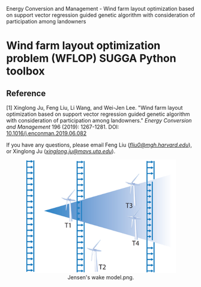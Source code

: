 Energy Conversion and Management - Wind farm layout optimization based on support vector regression guided genetic algorithm with consideration of participation among landowners

# Wind farm layout optimization problem (WFLOP)  SUGGA Python toolbox 

## Reference
[1] Xinglong Ju, Feng Liu, Li Wang, and Wei-Jen Lee. "Wind farm layout optimization based on support vector regression guided genetic algorithm with consideration of participation among landowners." *Energy Conversion and Management* 196 (2019): 1267-1281. DOI: <a href="https://doi.org/10.1016/j.enconman.2019.06.082" target="_blank">10.1016/j.enconman.2019.06.082</a><br/>

If you have any questions, please email Feng Liu (*fliu0@mgh.harvard.edu*), or Xinglong Ju (*xinglong.ju@mavs.uta.edu*).

<p align="center"> 
    <img width="400" src="/IMAGES/Jensen's wake model.png" alt="Jensen's wake model.png"/><br/>
    Jensen's wake model.png.
</p>
